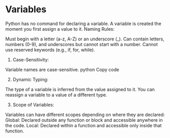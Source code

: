 #                                                                               Variables 

Python has no command for declaring a variable.
A variable is created the moment you first assign a value to it.
Naming Rules:

Must begin with a letter (a-z, A-Z) or an underscore (_).
Can contain letters, numbers (0-9), and underscores but cannot start with a number.
Cannot use reserved keywords (e.g., if, for, while).

1. Case-Sensitivity:

Variable names are case-sensitive.
python
Copy code

2. Dynamic Typing:

The type of a variable is inferred from the value assigned to it.
You can reassign a variable to a value of a different type.

3. Scope of Variables:

Variables can have different scopes depending on where they are declared:
Global: Declared outside any function or block and accessible anywhere in the code.
Local: Declared within a function and accessible only inside that function.

